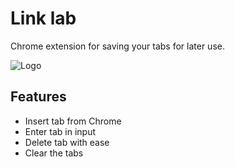 # Link lab

Chrome extension for saving your tabs for later use.

![Logo](https://raw.githubusercontent.com/Nbruchi/LinkLab/main/favicon.ico)

## Features

-   Insert tab from Chrome
-   Enter tab in input
-   Delete tab with ease
-   Clear the tabs
